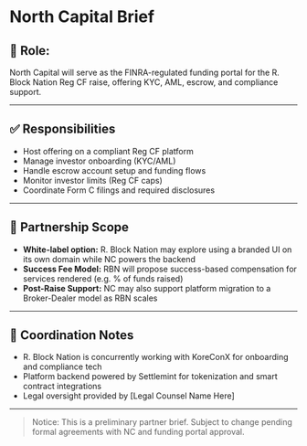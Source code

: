 # North Capital Brief

## 🧩 Role:
North Capital will serve as the FINRA-regulated funding portal for the R. Block Nation Reg CF raise, offering KYC, AML, escrow, and compliance support.

---

## ✅ Responsibilities

- Host offering on a compliant Reg CF platform
- Manage investor onboarding (KYC/AML)
- Handle escrow account setup and funding flows
- Monitor investor limits (Reg CF caps)
- Coordinate Form C filings and required disclosures

---

## 💼 Partnership Scope

- **White-label option:** R. Block Nation may explore using a branded UI on its own domain while NC powers the backend
- **Success Fee Model:** RBN will propose success-based compensation for services rendered (e.g. % of funds raised)
- **Post-Raise Support:** NC may also support platform migration to a Broker-Dealer model as RBN scales

---

## 🔄 Coordination Notes

- R. Block Nation is concurrently working with KoreConX for onboarding and compliance tech
- Platform backend powered by Settlemint for tokenization and smart contract integrations
- Legal oversight provided by [Legal Counsel Name Here]

---

> Notice: This is a preliminary partner brief. Subject to change pending formal agreements with NC and funding portal approval.

